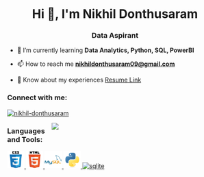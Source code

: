 <h1 align="center">Hi 👋, I'm Nikhil Donthusaram</h1>
<h3 align="center">Data Aspirant</h3>

- 🌱 I’m currently learning **Data Analytics, Python, SQL, PowerBI**

- 📫 How to reach me **nikhildonthusaram09@gmail.com**

- 📄 Know about my experiences [Resume Link](https://drive.google.com/file/d/1pUNwgOAfRm1WQ90-gSqdVUCEPT9ttN6b/view?usp=drive_link)

<h3 align="left">Connect with me:</h3>
<p align="left">
<a href="https://linkedin.com/in/nikhil-donthusaram" target="blank"><img align="center" src="https://raw.githubusercontent.com/rahuldkjain/github-profile-readme-generator/master/src/images/icons/Social/linked-in-alt.svg" alt="nikhil-donthusaram" height="30" width="40" /></a>
</p>
<img src='https://user-images.githubusercontent.com/64009514/102066398-c847f780-3e1f-11eb-8cb8-b9e5be919da2.gif' align='right' width=400 >

<h3 align="left">Languages and Tools:</h3>
<p align="left"> <a href="https://www.w3schools.com/css/" target="_blank" rel="noreferrer"> <img src="https://raw.githubusercontent.com/devicons/devicon/master/icons/css3/css3-original-wordmark.svg" alt="css3" width="40" height="40"/> </a> <a href="https://www.w3.org/html/" target="_blank" rel="noreferrer"> <img src="https://raw.githubusercontent.com/devicons/devicon/master/icons/html5/html5-original-wordmark.svg" alt="html5" width="40" height="40"/> </a> <a href="https://www.mysql.com/" target="_blank" rel="noreferrer"> <img src="https://raw.githubusercontent.com/devicons/devicon/master/icons/mysql/mysql-original-wordmark.svg" alt="mysql" width="40" height="40"/> </a> <a href="https://www.python.org" target="_blank" rel="noreferrer"> <img src="https://raw.githubusercontent.com/devicons/devicon/master/icons/python/python-original.svg" alt="python" width="40" height="40"/> </a> <a href="https://www.sqlite.org/" target="_blank" rel="noreferrer"> <img src="https://www.vectorlogo.zone/logos/sqlite/sqlite-icon.svg" alt="sqlite" width="40" height="40"/> </a> </p>
